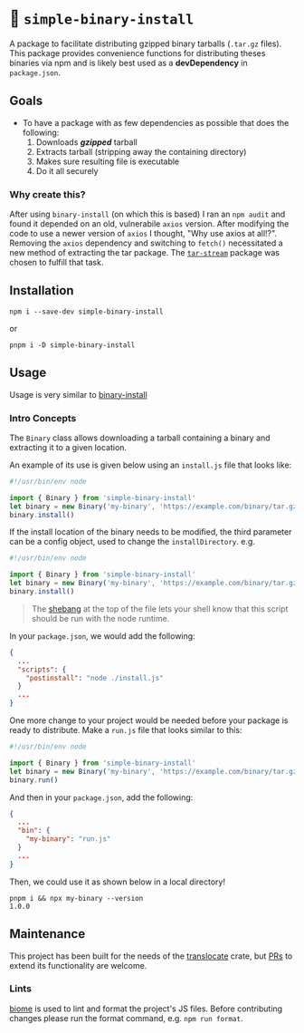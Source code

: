 # 🦀 `simple-binary-install`

A package to facilitate distributing gzipped binary tarballs (`.tar.gz` files). This package provides convenience functions for distributing theses binaries via npm and is likely best used as a **devDependency** in `package.json`.

## Goals
- To have a package with as few dependencies as possible that does the following:
  1. Downloads ***gzipped*** tarball
  1. Extracts tarball (stripping away the containing directory)
  1. Makes sure resulting file is executable
  1. Do it all securely

### Why create this?

After using `binary-install` (on which this is based) I ran an `npm audit` and found it depended on an old, vulnerabile `axios` version. After modifying the code to use a newer version of `axios` I thought, "Why use axios at all!?". Removing the `axios` dependency and switching to `fetch()` necessitated a new method of extracting the tar package. The [`tar-stream`](https://www.npmjs.com/package/tar-stream) package was chosen to fulfill that task.

## Installation

```shell
npm i --save-dev simple-binary-install
```
or
```shell
pnpm i -D simple-binary-install
```

## Usage
Usage is very similar to [binary-install](https://www.npmjs.com/package/binary-install)

### Intro Concepts

The `Binary` class allows downloading a tarball containing a binary and extracting it to a given location.

An example of its use is given below using an `install.js` file that looks like:

```javascript
#!/usr/bin/env node

import { Binary } from 'simple-binary-install'
let binary = new Binary('my-binary', 'https://example.com/binary/tar.gz')
binary.install()
```

If the install location of the binary needs to be modified, the third parameter can be a config object, used to change the `installDirectory`. e.g.

```javascript
#!/usr/bin/env node

import { Binary } from 'simple-binary-install'
let binary = new Binary('my-binary', 'https://example.com/binary/tar.gz', {installDirectory: 'new/location'})
binary.install()
```

> The [shebang](https://en.wikipedia.org/wiki/Shebang_(Unix)) at the top of the file lets your shell know that this script should be run with the node runtime.

In your `package.json`, we would add the following:

```json
{
  ...
  "scripts": {
    "postinstall": "node ./install.js"
  }
  ...
}
```

One more change to your project would be needed before your package is ready to distribute. Make a `run.js` file that looks similar to this:

```javascript
#!/usr/bin/env node

import { Binary } from 'simple-binary-install'
let binary = new Binary('my-binary', 'https://example.com/binary/tar.gz')
binary.run()
```

And then in your `package.json`, add the following:

```json
{
  ...
  "bin": {
    "my-binary": "run.js"
  }
  ...
}
```

Then, we could use it as shown below in a local directory!

```shell
pnpm i && npx my-binary --version
1.0.0
```

## Maintenance

This project has been built for the needs of the [translocate](https://crates.io/crates/translocate) crate, but [PRs](https://code.orbitsolutions.dev/orb-it-solutions/simple-binary-install/pulls) to extend its functionality are welcome.

### Lints

[biome](https://biomejs.dev/) is used to lint and format the project's JS files. Before contributing changes please run the format command, e.g. `npm run format`.
